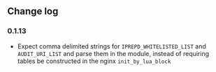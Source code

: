 ## Change log

### 0.1.13

* Expect comma delimited strings for `IPREPD_WHITELISTED_LIST` and `AUDIT_URI_LIST` and parse
  them in the module, instead of requiring tables be constructed in the nginx `init_by_lua_block`
